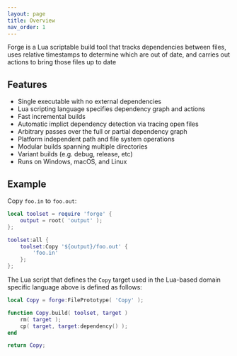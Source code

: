 ```yaml
---
layout: page
title: Overview
nav_order: 1
---
```


Forge is a Lua scriptable build tool that tracks dependencies between files, uses relative timestamps to determine which are out of date, and carries out actions to bring those files up to date

## Features

- Single executable with no external dependencies
- Lua scripting language specifies dependency graph and actions
- Fast incremental builds
- Automatic implict dependency detection via tracing open files
- Arbitrary passes over the full or partial dependency graph
- Platform independent path and file system operations
- Modular builds spanning multiple directories
- Variant builds (e.g. debug, release, etc)
- Runs on Windows, macOS, and Linux

## Example

Copy `foo.in` to `foo.out`:

~~~lua
local toolset = require 'forge' {
    output = root( 'output' ); 
};

toolset:all {
    toolset:Copy '${output}/foo.out' {
        'foo.in'
    };    
};
~~~

The Lua script that defines the `Copy` target used in the Lua-based domain specific language above is defined as follows:

~~~lua
local Copy = forge:FilePrototype( 'Copy' );

function Copy.build( toolset, target )
    rm( target );
    cp( target, target:dependency() );
end

return Copy;
~~~
